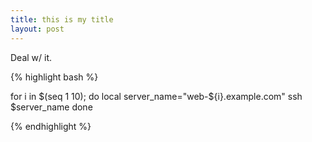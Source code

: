 ```yaml
---
title: this is my title
layout: post
---
```


Deal w/ it.

{% highlight bash %}

for i in $(seq 1 10); do
  local server_name="web-${i}.example.com"
  ssh $server_name
done

{% endhighlight %}
